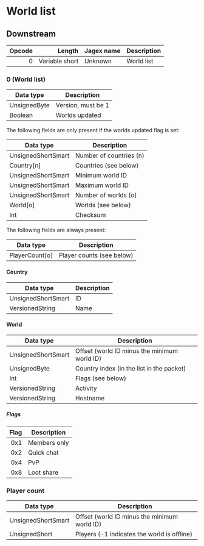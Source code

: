 # World list

## Downstream

| Opcode | Length         | Jagex name | Description |
|-------:|---------------:|------------|-------------|
|      0 | Variable short | Unknown    | World list  |

### 0 (World list)

| Data type    | Description        |
|--------------|--------------------|
| UnsignedByte | Version, must be 1 |
| Boolean      | Worlds updated     |

The following fields are only present if the worlds updated flag is set:

| Data type          | Description             |
|--------------------|-------------------------|
| UnsignedShortSmart | Number of countries (n) |
| Country\[n\]       | Countries (see below)   |
| UnsignedShortSmart | Minimum world ID        |
| UnsignedShortSmart | Maximum world ID        |
| UnsignedShortSmart | Number of worlds (o)    |
| World\[o\]         | Worlds (see below)      |
| Int                | Checksum                |

The following fields are always present:

| Data type          | Description               |
|--------------------|---------------------------|
| PlayerCount\[o\]   | Player counts (see below) |

#### Country

| Data type          | Description |
|--------------------|-------------|
| UnsignedShortSmart | ID          |
| VersionedString    | Name        |

#### World

| Data type          | Description                                  |
|--------------------|----------------------------------------------|
| UnsignedShortSmart | Offset (world ID minus the minimum world ID) |
| UnsignedByte       | Country index (in the list in the packet)    |
| Int                | Flags (see below)                            |
| VersionedString    | Activity                                     |
| VersionedString    | Hostname                                     |

##### Flags

| Flag | Description  |
|-----:|--------------|
|  0x1 | Members only |
|  0x2 | Quick chat   |
|  0x4 | PvP          |
|  0x8 | Loot share   |

### Player count

| Data type          | Description                                  |
|--------------------|----------------------------------------------|
| UnsignedShortSmart | Offset (world ID minus the minimum world ID) |
| UnsignedShort      | Players (-1 indicates the world is offline)  |
